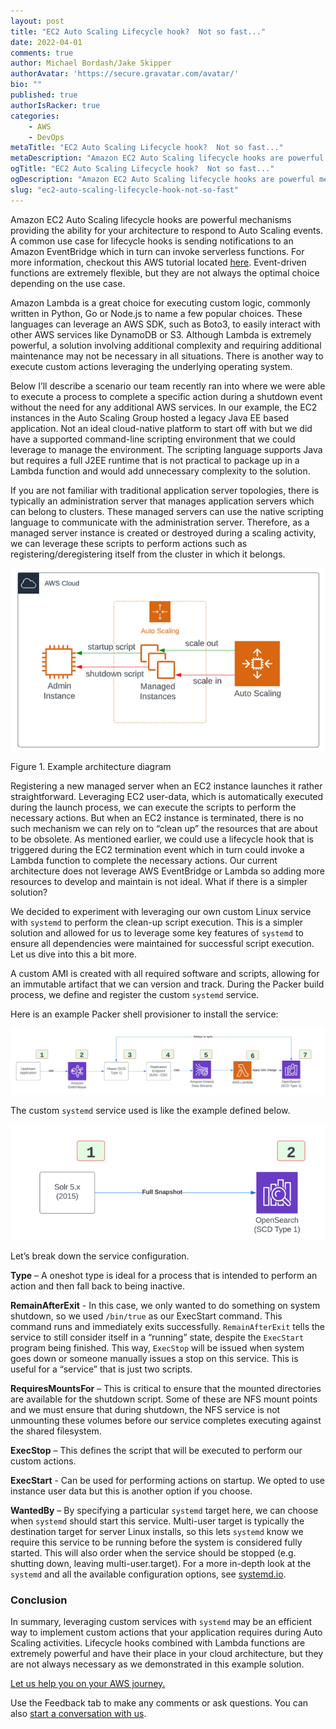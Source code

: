 ```yaml
---
layout: post
title: "EC2 Auto Scaling Lifecycle hook?  Not so fast..."
date: 2022-04-01
comments: true
author: Michael Bordash/Jake Skipper
authorAvatar: 'https://secure.gravatar.com/avatar/'
bio: ""
published: true
authorIsRacker: true
categories:
    - AWS
    - DevOps
metaTitle: "EC2 Auto Scaling Lifecycle hook?  Not so fast..."
metaDescription: "Amazon EC2 Auto Scaling lifecycle hooks are powerful mechanisms providing the ability for your architecture to respond to Auto Scaling events.  "
ogTitle: "EC2 Auto Scaling Lifecycle hook?  Not so fast..."
ogDescription: "Amazon EC2 Auto Scaling lifecycle hooks are powerful mechanisms providing the ability for your architecture to respond to Auto Scaling events."
slug: "ec2-auto-scaling-lifecycle-hook-not-so-fast"
---
```

Amazon EC2 Auto Scaling lifecycle hooks are powerful mechanisms providing the ability for your architecture to respond to Auto Scaling events. A common use case for lifecycle hooks is sending notifications to an Amazon EventBridge which in turn can invoke serverless functions.  For more information, checkout this AWS tutorial located [here](https://docs.aws.amazon.com/autoscaling/ec2/userguide/tutorial-lifecycle-hook-lambda.html).  Event-driven functions are extremely flexible, but they are not always the optimal choice depending on the use case. 

<!--more-->

Amazon Lambda is a great choice for executing custom logic, commonly written in Python, Go or Node.js to name a few popular choices.  These languages can leverage an AWS SDK, such as Boto3, to easily interact with other AWS services like DynamoDB or S3.  Although Lambda is extremely powerful, a solution involving additional complexity and requiring additional maintenance may not be necessary in all situations.  There is another way to execute custom actions leveraging the underlying operating system.  

Below I’ll describe a scenario our team recently ran into where we were able to execute a process to complete a specific action during a shutdown event without the need for any additional AWS services.
In our example, the EC2 instances in the Auto Scaling Group hosted a legacy Java EE based application.  Not an ideal cloud-native platform to start off with but we did have a supported command-line scripting environment that we could leverage to manage the environment.  The scripting language supports Java but requires a full J2EE runtime that is not practical to package up in a Lambda function and would add unnecessary complexity to the solution.

If you are not familiar with traditional application server topologies, there is typically an administration server that manages application servers which can belong to clusters.  These managed servers can use the native scripting language to communicate with the administration server. Therefore, as a managed server instance is created or destroyed during a scaling activity, we can leverage these scripts to perform actions such as registering/deregistering itself from the cluster in which it belongs.

<img src=Picture1.png title="" alt="">

Figure 1. Example architecture diagram

Registering a new managed server when an EC2 instance launches it rather straightforward.  Leveraging EC2 user-data, which is automatically executed during the launch process, we can execute the scripts to perform the necessary actions.  But when an EC2 instance is terminated, there is no such mechanism we can rely on to “clean up” the resources that are about to be obsolete.  As mentioned earlier, we could use a lifecycle hook that is triggered during the EC2 termination event which in turn could invoke a Lambda function to complete the necessary actions.  Our current architecture does not leverage AWS EventBridge or Lambda so adding more resources to develop and maintain is not ideal.  What if there is a simpler solution?

We decided to experiment with leveraging our own custom Linux service with `systemd` to perform the clean-up script execution.  This is a simpler solution and allowed for us to leverage some key features of `systemd` to ensure all dependencies were maintained for successful script execution.  Let us dive into this a bit more. 

A custom AMI is created with all required software and scripts, allowing for an immutable artifact that we can version and track.  During the Packer build process, we define and register the custom `systemd` service.

Here is an example Packer shell provisioner to install the service:

<img src=Picture2.png title="" alt="">

The custom `systemd` service used is like the example defined below.  

<img src=Picture3.png title="" alt>

Let’s break down the service configuration.

**Type** – A oneshot type is ideal for a process that is intended to perform an action and then fall back to being inactive. 

**RemainAfterExit** - In this case, we only wanted to do something on system shutdown, so we used `/bin/true` as our ExecStart command. This command runs and immediately exits successfully. `RemainAfterExit` tells the service to still consider itself in a “running” state, despite the `ExecStart` program being finished. This way, `ExecStop` will be issued when system goes down or someone manually issues a stop on this service. This is useful for a “service” that is just two scripts.

**RequiresMountsFor** – This is critical to ensure that the mounted directories are available for the shutdown script.  Some of these are NFS mount points and we must ensure that during shutdown, the NFS service is not unmounting these volumes before our service completes executing against the shared filesystem.

**ExecStop** – This defines the script that will be executed to perform our custom actions.

**ExecStart** - Can be used for performing actions on startup.  We opted to use instance user data but this is another option if you choose.

**WantedBy** – By specifying a particular `systemd` target here, we can choose when `systemd` should start this service. Multi-user target is typically the destination target for server Linux installs, so this lets `systemd` know we require this service to be running before the system is considered fully started. This will also order when the service should be stopped (e.g. shutting down, leaving multi-user.target).
For a more in-depth look at the `systemd` and all the available configuration options, see [systemd.io](https://systemd.io/).


### Conclusion

In summary, leveraging custom services with `systemd` may be an efficient way to implement custom actions that your application requires during Auto Scaling activities.  Lifecycle hooks combined with Lambda functions are extremely powerful and have their place in your cloud architecture, but they are not always necessary as we demonstrated in this example solution.




<a class="cta purple" id="cta" href="https://www.rackspace.com/cloud/aws"> Let us help you on your AWS  journey.</a>


Use the Feedback tab to make any comments or ask questions. You can also
[start a conversation with us](https://www.rackspace.com/contact).